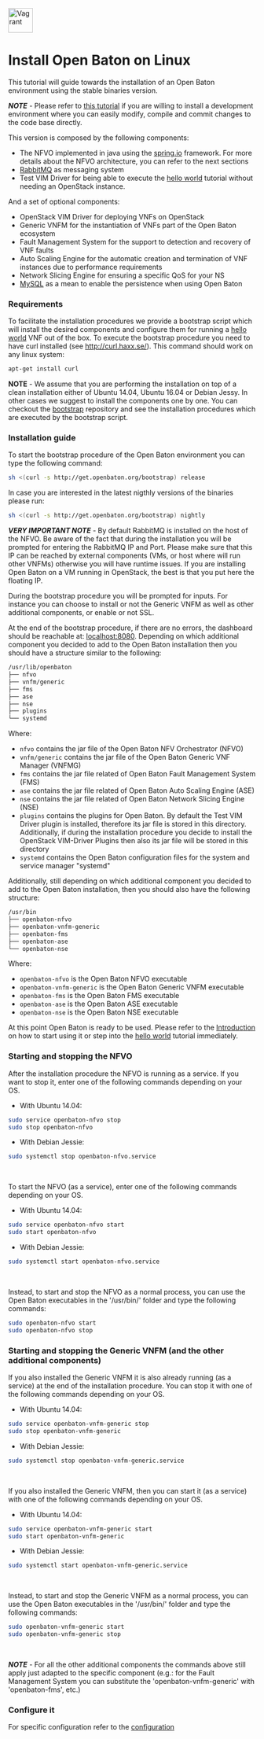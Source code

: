 <img src="../images/linux-logo.png" alt="Vagrant" style="width: 50px;"/>


# Install Open Baton on Linux

This tutorial will guide towards the installation of an Open Baton environment using the stable binaries version.

***NOTE*** - Please refer to [this tutorial](nfvo-installation-src.md) if you are willing to install a development environment where you can easily modify, compile and commit changes to the code base directly.

This version is composed by the following components:

* The NFVO implemented in java using the [spring.io][spring] framework. For more details about the NFVO architecture, you can refer to the next sections
* [RabbitMQ][reference-to-rabbit-site] as messaging system
* Test VIM Driver for being able to execute the [hello world][dummy-NSR] tutorial without needing an OpenStack instance.

And a set of optional components:

* OpenStack VIM Driver for deploying VNFs on OpenStack
* Generic VNFM for the instantiation of VNFs part of the Open Baton ecosystem
* Fault Management System for the support to detection and recovery of VNF faults
* Auto Scaling Engine for the automatic creation and termination of VNF instances due to performance requirements
* Network Slicing Engine for ensuring a specific QoS for your NS
* [MySQL][reference-to-mysql] as a mean to enable the persistence when using Open Baton


### Requirements

To facilitate the installation procedures we provide a bootstrap script which will install the desired components and configure them for running a [hello world][dummy-NSR] VNF out of the box. To execute the bootstrap procedure you need to have curl installed (see http://curl.haxx.se/). This command should work on any linux system:

```bash
apt-get install curl
```

**NOTE** - We assume that you are performing the installation on top of a clean installation either of Ubuntu 14.04, Ubuntu 16.04 or Debian Jessy. In other cases we suggest to install the components one by one. You can checkout the [bootstrap][bootstrap] repository and see the installation procedures which are executed by the bootstrap script.


### Installation guide

To start the bootstrap procedure of the Open Baton environment you can type the following command:

```bash
sh <(curl -s http://get.openbaton.org/bootstrap) release
```

In case you are interested in the latest nigthly versions of the binaries please run:

```bash
sh <(curl -s http://get.openbaton.org/bootstrap) nightly
```

***VERY IMPORTANT NOTE*** - By default RabbitMQ is installed on the host of the NFVO. Be aware of the fact that during the installation you will be prompted for entering the RabbitMQ IP and Port. Please make sure that this IP can be
  reached by external components (VMs, or host where will run other VNFMs) otherwise you will have runtime issues. If you are installing Open Baton on a VM running in OpenStack, the best is that you put here
  the floating IP.

During the bootstrap procedure you will be prompted for inputs. For instance you can choose to install or not the Generic VNFM as well as other additional components, or enable or not SSL.

At the end of the bootstrap procedure, if there are no errors, the dashboard should be reachable at: [localhost:8080].
Depending on which additional component you decided to add to the Open Baton installation then you should have a structure similar to the following:
```bash
/usr/lib/openbaton
├── nfvo
├── vnfm/generic
├── fms
├── ase
├── nse
├── plugins
└── systemd
```

Where:

* `nfvo` contains the jar file of the Open Baton NFV Orchestrator (NFVO)
* `vnfm/generic` contains the jar file of the Open Baton Generic VNF Manager (VNFMG)
* `fms` contains the jar file related of Open Baton Fault Management System (FMS)
* `ase` contains the jar file related of Open Baton Auto Scaling Engine (ASE)
* `nse` contains the jar file related of Open Baton Network Slicing Engine (NSE)
* `plugins` contains the plugins for Open Baton. By default the Test VIM Driver plugin is installed, therefore its jar file is stored in this directory. Additionally, if during the installation procedure you decide to install the OpenStack VIM-Driver Plugins then also its jar file will be stored in this directory
* `systemd` contains the Open Baton configuration files for the system and service manager "systemd"


Additionally, still depending on which additional component you decided to add to the Open Baton installation, then you should also have the following structure:
```bash
/usr/bin
├── openbaton-nfvo
├── openbaton-vnfm-generic
├── openbaton-fms
├── openbaton-ase
└── openbaton-nse
```

Where:

* `openbaton-nfvo` is the Open Baton NFVO executable
* `openbaton-vnfm-generic` is the Open Baton Generic VNFM executable
* `openbaton-fms` is the Open Baton FMS executable
* `openbaton-ase` is the Open Baton ASE executable
* `openbaton-nse` is the Open Baton NSE executable

At this point Open Baton is ready to be used. Please refer to the [Introduction][use-openbaton] on how to start using it or step into the [hello world][dummy-NSR] tutorial immediately.

### Starting and stopping the NFVO

After the installation procedure the NFVO is running as a service.
If you want to stop it, enter one of the following commands depending on your OS.

* With Ubuntu 14.04:

```bash
sudo service openbaton-nfvo stop
sudo stop openbaton-nfvo
```

* With Debian Jessie:

```bash
sudo systemctl stop openbaton-nfvo.service
```

<br>

To start the NFVO (as a service), enter one of the following commands depending on your OS.

* With Ubuntu 14.04:

```bash
sudo service openbaton-nfvo start
sudo start openbaton-nfvo
```

* With Debian Jessie:

```bash
sudo systemctl start openbaton-nfvo.service
```

<br>

Instead, to start and stop the NFVO as a normal process, you can use the Open Baton executables in the '/usr/bin/' folder and type the following commands:

```bash
sudo openbaton-nfvo start
sudo openbaton-nfvo stop
```

### Starting and stopping the Generic VNFM (and the other additional components)


If you also installed the Generic VNFM it is also already running (as a service) at the end of the installation procedure. You can stop it with one of the following commands depending on your OS.

* With Ubuntu 14.04:

```bash
sudo service openbaton-vnfm-generic stop
sudo stop openbaton-vnfm-generic
```

* With Debian Jessie:

```bash
sudo systemctl stop openbaton-vnfm-generic.service
```

<br>

If you also installed the Generic VNFM, then you can start it (as a service) with one of the following commands depending on your OS.

* With Ubuntu 14.04:

```bash
sudo service openbaton-vnfm-generic start
sudo start openbaton-vnfm-generic
```

* With Debian Jessie:

```bash
sudo systemctl start openbaton-vnfm-generic.service
```

<br>

Instead, to start and stop the Generic VNFM as a normal process, you can use the Open Baton executables in the '/usr/bin/' folder and type the following commands:

```bash
sudo openbaton-vnfm-generic start
sudo openbaton-vnfm-generic stop
```

<br>

***NOTE*** - For all the other additional components the commands above still apply just adapted to the specific component (e.g.: for the Fault Management System you can substitute the 'openbaton-vnfm-generic' with 'openbaton-fms', etc.)


### Configure it

For specific configuration refer to the [configuration]

[bootstrap]: https://github.com/openbaton/bootstrap/
[spring]:https://spring.io
[configuration]:nfvo-configuration.md
[localhost:8080]:http://localhost:8080/
[use-openbaton]:use.md
[dummy-NSR]:dummy-NSR.md
[reference-to-rabbit-site]:https://www.rabbitmq.com/
[reference-to-mysql]:https://www.mysql.com/

<!---
Script for open external links in a new tab
-->
<script type="text/javascript" charset="utf-8">
      // Creating custom :external selector
      $.expr[':'].external = function(obj){
          return !obj.href.match(/^mailto\:/)
                  && (obj.hostname != location.hostname);
      };
      $(function(){
        $('a:external').addClass('external');
        $(".external").attr('target','_blank');
      })
</script>
